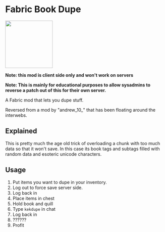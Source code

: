 # Fabric Book Dupe

<a href='https://www.curseforge.com/minecraft/mc-mods/fabric-api'><img src='https://i.imgur.com/Ol1Tcf8.png' width="150"></a>

**Note: this mod is client side only and won't work on servers**

**Note: This is mainly for educational purposes to allow sysadmins to reverse a patch out of this for their own server.**

A Fabric mod that lets you dupe stuff.

Reversed from a mod by "andrew_10_" that has been floating around the interwebs.

## Explained
This is pretty much the age old trick of overloading a chunk with too much data so that it won't save.
In this case its book tags and subtags filled with random data and esoteric unicode characters.

## Usage

1. Put items you want to dupe in your inventory.
2. Log out to force save server side.
3. Log back in
4. Place items in chest
5. Hold book and quill
6. Type `kekdupe` in chat
7. Log back in
8. ??????
9. Profit
